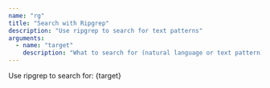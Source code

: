 ```yaml
---
name: "rg"
title: "Search with Ripgrep"
description: "Use ripgrep to search for text patterns"
arguments:
  - name: "target"
    description: "What to search for (natural language or text pattern)"
---
```


Use ripgrep to search for: {target}
